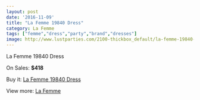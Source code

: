 ```yaml
---
layout: post
date: '2016-11-09'
title: "La Femme 19840 Dress"
category: La Femme
tags: ["femme","dress","party","brand","dresses"]
image: http://www.lustparties.com/2100-thickbox_default/la-femme-19840-dress.jpg
---
```

La Femme 19840 Dress

On Sales: **$418**
<a href="https://www.lustparties.com/en/la-femme/671-la-femme-19840-dress.html"><amp-img layout="responsive" width="600" height="600" src="//www.lustparties.com/2100-thickbox_default/la-femme-19840-dress.jpg" alt="La Femme 19840 Dress 0" /></a>
<a href="https://www.lustparties.com/en/la-femme/671-la-femme-19840-dress.html"><amp-img layout="responsive" width="600" height="600" src="//www.lustparties.com/2101-thickbox_default/la-femme-19840-dress.jpg" alt="La Femme 19840 Dress 1" /></a>
<a href="https://www.lustparties.com/en/la-femme/671-la-femme-19840-dress.html"><amp-img layout="responsive" width="600" height="600" src="//www.lustparties.com/2102-thickbox_default/la-femme-19840-dress.jpg" alt="La Femme 19840 Dress 2" /></a>

Buy it: [La Femme 19840 Dress](https://www.lustparties.com/en/la-femme/671-la-femme-19840-dress.html "La Femme 19840 Dress")

View more: [La Femme](https://www.lustparties.com/en/4-la-femme "La Femme")